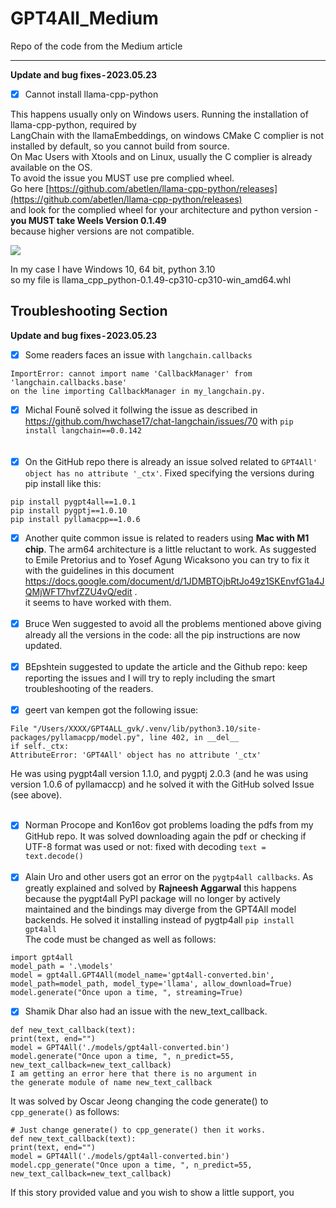 # GPT4All_Medium
Repo of the code from the Medium article


---

**Update and bug fixes - 2023.05.23**<br>
- [x] Cannot install llama-cpp-python

This happens usually only on Windows users. Running the installation of llama-cpp-python, required by <br>
LangChain with the llamaEmbeddings, on windows CMake C complier is not installed by default, so you cannot build from source. <br>
On Mac Users with Xtools and on Linux, usually the C complier is already available on the OS. <br>
To avoid the issue you MUST use pre complied wheel. <br>
Go here [https://github.com/abetlen/llama-cpp-python/releases](https://github.com/abetlen/llama-cpp-python/releases)  <br> 
and look for the complied wheel for your architecture and python version - **you MUST take Weels Version 0.1.49**  <br>
because higher versions are not compatible. <br>

<img src="https://i.ibb.co/8j50gXw/issue-llama-cpp-Built-In-compiled-Wheels.jpg">

In  my case I have Windows 10, 64 bit, python 3.10 <br>
so my file is llama_cpp_python-0.1.49-cp310-cp310-win_amd64.whl <br>


## Troubleshooting Section
**Update and bug fixes - 2023.05.23**<br>
- [x] Some readers faces an issue with `langchain.callbacks` <br>
```
ImportError: cannot import name 'CallbackManager' from 'langchain.callbacks.base' 
on the line importing CallbackManager in my_langchain.py.
```
- [x] Michal Founě solved it follwing the issue as described in https://github.com/hwchase17/chat-langchain/issues/70 with
`pip install langchain==0.0.142` <br>
<br><br>
- [x] On the GitHub repo there is already an issue solved related to `GPT4All' object has no attribute '_ctx'`. Fixed specifying the versions during pip install like this:

```
pip install pygpt4all==1.0.1 
pip install pygptj==1.0.10 
pip install pyllamacpp==1.0.6
```

- [x] Another quite common issue is related to readers using **Mac with M1 chip**. The arm64 architecture is a little reluctant to work. As suggested to Emile Pretorius and to Yosef Agung Wicaksono you can try to fix it with the guidelines in this document https://docs.google.com/document/d/1JDMBTOjbRtJo49z1SKEnvfG1a4JQMjWFT7hvfZZU4vQ/edit . <br>
it seems to have worked with them.<br><br>
- [x] Bruce Wen suggested to avoid all the problems mentioned above giving already all the versions in the code: all the pip instructions are now updated.<br><br>
- [x] BEpshtein suggested to update the article and the Github repo: keep reporting the issues and I will try to reply including the smart troubleshooting of the readers.<br><br>
- [x] geert van kempen got the following issue:
```
File "/Users/XXXX/GPT4ALL_gvk/.venv/lib/python3.10/site-packages/pyllamacpp/model.py", line 402, in __del__
if self._ctx:
AttributeError: 'GPT4All' object has no attribute '_ctx'
```
He was using pygpt4all version 1.1.0, and pygptj 2.0.3 (and he was using version 1.0.6 of pyllamaccp) and he solved it with the GitHub solved Issue (see above).<br><br>
- [x] Norman Procope and Kon16ov got problems loading the pdfs from my GitHub repo. It was solved downloading again the pdf or checking if UTF-8 format was used or not: fixed with decoding `text = text.decode()` <br><br>
- [x] Alain Uro and other users got an error on the `pygtp4all callbacks`. As greatly explained and solved by **Rajneesh Aggarwal** this happens because the pygpt4all PyPI package will no longer by actively maintained and the bindings may diverge from the GPT4All model backends. He solved it installing instead of pygtp4all `pip install gpt4all` <br>
The code must be changed as well as follows:
```
import gpt4all
model_path = '.\models'
model = gpt4all.GPT4All(model_name='gpt4all-converted.bin', model_path=model_path, model_type='llama', allow_download=True)
model.generate("Once upon a time, ", streaming=True)
```
- [x] Shamik Dhar also had an issue with the new_text_callback.
```
def new_text_callback(text):
print(text, end="")
model = GPT4All('./models/gpt4all-converted.bin')
model.generate("Once upon a time, ", n_predict=55, new_text_callback=new_text_callback)
I am getting an error here that there is no argument in 
the generate module of name new_text_callback
```
It was solved by Oscar Jeong changing the code generate() to `cpp_generate()` as follows:
```
# Just change generate() to cpp_generate() then it works.
def new_text_callback(text):
print(text, end="")
model = GPT4All('./models/gpt4all-converted.bin')
model.cpp_generate("Once upon a time, ", n_predict=55, new_text_callback=new_text_callback)
```


If this story provided value and you wish to show a little support, you
